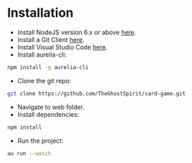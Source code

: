 # Installation
- Install NodeJS version 6.x or above [here]().
- Install a Git Client [here]().
- Install Visual Studio Code [here]().
- Install aurelia-cli:
```bash
npm install -g aurelia-cli
```
- Clone the git repo:
```bash
git clone https://github.com/TheGhostSpirit/card-game.git
```
- Navigate to web folder.
- Install dependencies:
```bash
npm install
```
- Run the project:
```bash
au run --watch
```